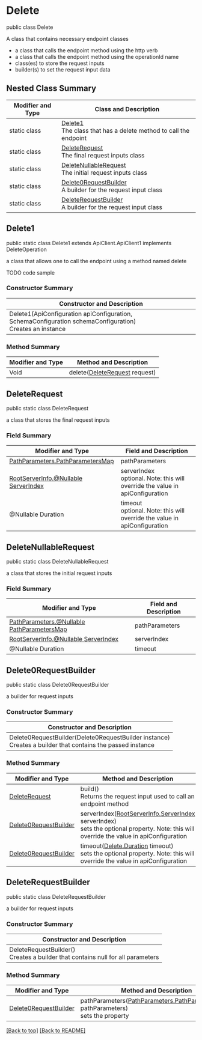 # Delete

public class Delete

A class that contains necessary endpoint classes
- a class that calls the endpoint method using the http verb
- a class that calls the endpoint method using the operationId name
- class(es) to store the request inputs
- builder(s) to set the request input data

## Nested Class Summary
| Modifier and Type | Class and Description |
| ----------------- | --------------------- |
| static class | [Delete1](#delete1)<br>The class that has a delete method to call the endpoint |
| static class | [DeleteRequest](#deleterequest)<br>The final request inputs class |
| static class | [DeleteNullableRequest](#deletenullablerequest)<br>The initial request inputs class |
| static class | [Delete0RequestBuilder](#delete0requestbuilder)<br>A builder for the request input class |
| static class | [DeleteRequestBuilder](#deleterequestbuilder)<br>A builder for the request input class |

## Delete1
public static class Delete1 extends ApiClient.ApiClient1 implements DeleteOperation<br>

a class that allows one to call the endpoint using a method named delete

TODO code sample

### Constructor Summary
| Constructor and Description |
| --------------------------- |
| Delete1(ApiConfiguration apiConfiguration, SchemaConfiguration schemaConfiguration)<br>Creates an instance |

### Method Summary
| Modifier and Type | Method and Description |
| ----------------- | ---------------------- |
| Void | delete([DeleteRequest](#deleterequest) request) |

## DeleteRequest
public static class DeleteRequest<br>

a class that stores the final request inputs

### Field Summary
| Modifier and Type | Field and Description |
| ----------------- | --------------------- |
| [PathParameters.PathParametersMap](../../paths/storeorderorderid/delete/PathParameters.md#pathparametersmap) | pathParameters |
| [RootServerInfo.@Nullable ServerIndex](../../RootServerInfo.md#serverindex) | serverIndex<br>optional. Note: this will override the value in apiConfiguration |
| @Nullable Duration | timeout<br>optional. Note: this will override the value in apiConfiguration |

## DeleteNullableRequest
public static class DeleteNullableRequest<br>

a class that stores the initial request inputs

### Field Summary
| Modifier and Type | Field and Description |
| ----------------- | --------------------- |
| [PathParameters.@Nullable PathParametersMap](../../paths/storeorderorderid/delete/PathParameters.md#pathparametersmap) | pathParameters |
| [RootServerInfo.@Nullable ServerIndex](../../RootServerInfo.md#serverindex) | serverIndex |
| @Nullable Duration | timeout |

## Delete0RequestBuilder
public static class Delete0RequestBuilder<br>

a builder for request inputs

### Constructor Summary
| Constructor and Description |
| --------------------------- |
| Delete0RequestBuilder(Delete0RequestBuilder instance)<br>Creates a builder that contains the passed instance |

### Method Summary
| Modifier and Type | Method and Description |
| ----------------- | ---------------------- |
| [DeleteRequest](#deleterequest) | build()<br>Returns the request input used to call an endpoint method |
| [Delete0RequestBuilder](#delete0requestbuilder) | serverIndex([RootServerInfo.ServerIndex](../../RootServerInfo.md#serverindex) serverIndex)<br>sets the optional property. Note: this will override the value in apiConfiguration |
| [Delete0RequestBuilder](#delete0requestbuilder) | timeout([Delete.Duration](../../.md#duration) timeout)<br>sets the optional property. Note: this will override the value in apiConfiguration |

## DeleteRequestBuilder
public static class DeleteRequestBuilder<br>

a builder for request inputs

### Constructor Summary
| Constructor and Description |
| --------------------------- |
| DeleteRequestBuilder()<br>Creates a builder that contains null for all parameters |

### Method Summary
| Modifier and Type | Method and Description |
| ----------------- | ---------------------- |
| [Delete0RequestBuilder](#delete0requestbuilder) | pathParameters([PathParameters.PathParametersMap](../../paths/storeorderorderid/delete/PathParameters.md#pathparametersmap) pathParameters)<br>sets the property |

[[Back to top]](#top) [[Back to README]](../../../README.md)
